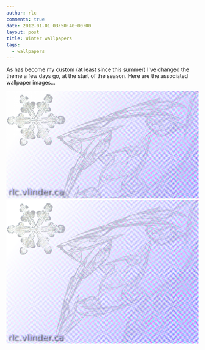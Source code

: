 ```yaml
---
author: rlc
comments: true
date: 2012-01-01 03:50:40+00:00
layout: post
title: Winter wallpapers
tags:
  - wallpapers
---
```


As has become my custom (at least since this summer) I've changed the theme a few days go, at the start of the season. Here are the associated wallpaper images...

<!--more-->

[![Wide version of the winter wallpaper](/assets/2011/12/winter-wide.png)](/assets/2011/12/winter-wide.png)
[![4x3 version](/assets/2011/12/winter.png)](/assets/2011/12/winter.png)
